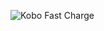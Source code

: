![Kobo Fast Charge](https://github.com/user-attachments/assets/ebaa25ca-0274-4190-967e-e7e3c0440815)